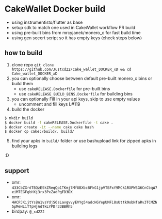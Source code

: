 # CakeWallet Docker build

- using instrumentisto/flutter as base
- setup sdk to match one used in CakeWallet workflow PR build
- using pre-built bins from mrcyjanek/monero_c for fast build time
- using gen secert script so it has empty keys (check steps below)

## how to build
1. clone repo 
`git clone https://github.com/Justxd22/Cake_wallet_DOCKER_xD && cd Cake_wallet_DOCKER_xD`
2. you can optionally choose between default pre-built monero_c bins or build them 
    - use `cakeRELEASE.Dockerfile` for pre-built bins
    - use `cakeRELEASE_BUILD_BINS.Dockerfile` for building bins
3. you can optionally Fill in your api keys, skip to use empty values
    - uncomment and fill keys L#119
4. build the docker
```bash
$ mkdir build
$ docker build -f cakeRELEASE.Dockerfile -t cake .
$ docker create -it --name cake cake bash
$ docker cp cake:/build/. build/
```
5. find your apks in `build/` folder or use bashupload link for zipped apks in building logs

:D

## support

- xmr: `433CbZXrdTBQzESkZReqQp1TKmj7MfUBXbc8FkG1jpVTBFxY9MCk1RXPWSG6CnCbqW7eiMTEGFgbHXj3rx3PxZadPgFD3DX`
- xmr: `4ACPJKijtYsBn1vsYdjS6sLavgvvyEVYg54adcHGYepUMFi8sUttk9obNfaRv3TCMZN5pMeHLiTTpHjAdTkLYPDr33BBRh5`
- birdpay: `@_xd222`